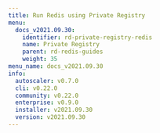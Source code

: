 ```yaml
---
title: Run Redis using Private Registry
menu:
  docs_v2021.09.30:
    identifier: rd-private-registry-redis
    name: Private Registry
    parent: rd-redis-guides
    weight: 35
menu_name: docs_v2021.09.30
info:
  autoscaler: v0.7.0
  cli: v0.22.0
  community: v0.22.0
  enterprise: v0.9.0
  installer: v2021.09.30
  version: v2021.09.30
---
```


